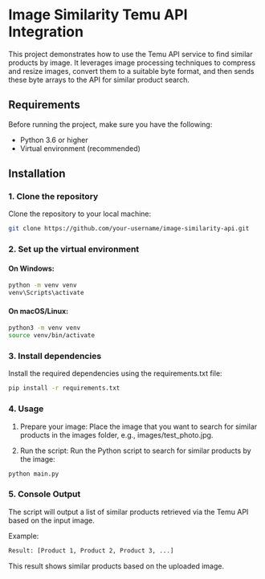 # Image Similarity Temu API Integration

This project demonstrates how to use the Temu API service to find similar products by image. It leverages image processing techniques to compress and resize images, convert them to a suitable byte format, and then sends these byte arrays to the API for similar product search.

## Requirements

Before running the project, make sure you have the following:

- Python 3.6 or higher
- Virtual environment (recommended)

## Installation

### 1. Clone the repository
Clone the repository to your local machine:
```bash
git clone https://github.com/your-username/image-similarity-api.git
   ```


###  2. Set up the virtual environment
#### On Windows:


```bash
python -m venv venv
venv\Scripts\activate

   ```

#### On macOS/Linux:


```bash
python3 -m venv venv
source venv/bin/activate
   ```


###  3.  Install dependencies

Install the required dependencies using the requirements.txt file:

```bash
pip install -r requirements.txt

   ```


###  4.  Usage

1. Prepare your image: Place the image that you want to search for similar products in the images folder, e.g., images/test_photo.jpg.

2. Run the script: Run the Python script to search for similar products by the image:

```bash
python main.py

   ```


###  5.  Console Output
The script will output a list of similar products retrieved via the Temu API based on the input image.

Example:

```bash
Result: [Product 1, Product 2, Product 3, ...]

   ```

This result shows similar products based on the uploaded image.

